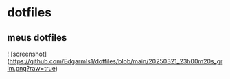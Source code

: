 # dotfiles

## meus dotfiles

! [screenshot] (https://github.com/Edgarmls1/dotfiles/blob/main/20250321_23h00m20s_grim.png?raw=true)
